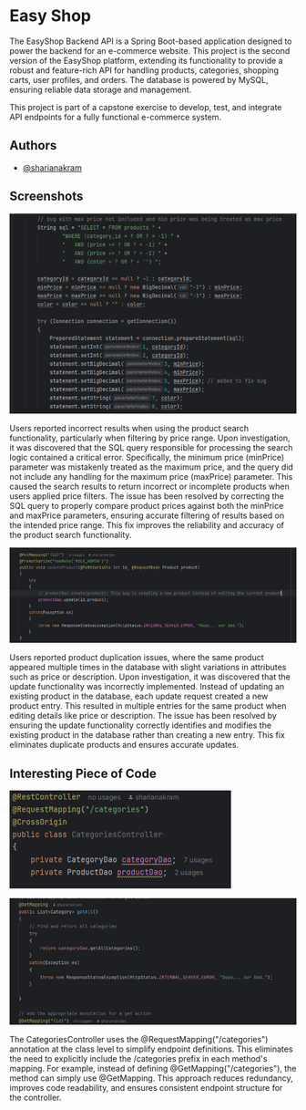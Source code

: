 
# Easy Shop

The EasyShop Backend API is a Spring Boot-based application designed to power the backend for an e-commerce website. This project is the second version of the EasyShop platform, extending its functionality to provide a robust and feature-rich API for handling products, categories, shopping carts, user profiles, and orders. The database is powered by MySQL, ensuring reliable data storage and management.

This project is part of a capstone exercise to develop, test, and integrate API endpoints for a fully functional e-commerce system.


## Authors

- [@sharianakram](https://www.github.com/sharianakram)


## Screenshots

![Screenshot1](https://github.com/YearUp-sharianakram/EasyShop/blob/main/ScreenshotsForC3/img1.png)

Users reported incorrect results when using the product search functionality, particularly when filtering by price range. Upon investigation, it was discovered that the SQL query responsible for processing the search logic contained a critical error. Specifically, the minimum price (minPrice) parameter was mistakenly treated as the maximum price, and the query did not include any handling for the maximum price (maxPrice) parameter. This caused the search results to return incorrect or incomplete products when users applied price filters. The issue has been resolved by correcting the SQL query to properly compare product prices against both the minPrice and maxPrice parameters, ensuring accurate filtering of results based on the intended price range. This fix improves the reliability and accuracy of the product search functionality.


![Screenshot2](https://github.com/YearUp-sharianakram/EasyShop/blob/main/ScreenshotsForC3/img2.png)

Users reported product duplication issues, where the same product appeared multiple times in the database with slight variations in attributes such as price or description. Upon investigation, it was discovered that the update functionality was incorrectly implemented. Instead of updating an existing product in the database, each update request created a new product entry. This resulted in multiple entries for the same product when editing details like price or description. The issue has been resolved by ensuring the update functionality correctly identifies and modifies the existing product in the database rather than creating a new entry. This fix eliminates duplicate products and ensures accurate updates.

## Interesting Piece of Code
![Screenshot3](https://github.com/YearUp-sharianakram/EasyShop/blob/main/ScreenshotsForC3/img3.png)

![Screenshot4](https://github.com/YearUp-sharianakram/EasyShop/blob/main/ScreenshotsForC3/img4.png)

The CategoriesController uses the @RequestMapping("/categories") annotation at the class level to simplify endpoint definitions. This eliminates the need to explicitly include the /categories prefix in each method's mapping. For example, instead of defining @GetMapping("/categories"), the method can simply use @GetMapping. This approach reduces redundancy, improves code readability, and ensures consistent endpoint structure for the controller.